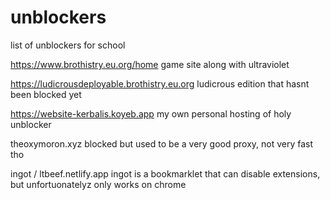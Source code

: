 # unblockers
list of unblockers for school


https://www.brothistry.eu.org/home
game site along with ultraviolet


https://ludicrousdeployable.brothistry.eu.org
ludicrous edition that hasnt been blocked yet



https://website-kerbalis.koyeb.app 
my own personal hosting of holy unblocker


theoxymoron.xyz
blocked but used to be a very good proxy, not very fast tho


ingot / ltbeef.netlify.app
ingot is a bookmarklet that can disable extensions, but unfortuonatelyz only works on chrome
